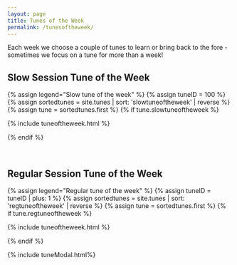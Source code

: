 ```yaml
---
layout: page
title: Tunes of the Week
permalink: /tunesoftheweek/
---
```

Each week we choose a couple of tunes to learn or bring back to the fore - sometimes we focus on a tune for more than a week!

Slow Session Tune of the Week
-----------

{% assign legend="Slow tune of the week" %}
{% assign tuneID = 100 %}
{% assign sortedtunes = site.tunes | sort: 'slowtuneoftheweek' | reverse %}
{% assign tune = sortedtunes.first %}
{% if tune.slowtuneoftheweek %}

{% include tuneoftheweek.html %}

<script>
tuneOfTheWeek = {
    "{{ tuneID }}": {
        "title": "{{ tune.title | xml_escape }}",
        "tuneID": "{{ tuneID }}",
        "key": "{{ tune.key | xml_escape }}",
        "rhythm": "{{ tune.rhythm | xml_escape }}",
        "url": "{{ tune.url | xml_escape }}",
        "mp3": "{{ site.mp3_host | append: tune.mp3_file | xml_escape }}",
        "mp3_source": "{{ tune.mp3_source | strip_html | xml_escape }}",
        "repeats": "{{ tune.repeats }}",
        "parts": "{{ tune.parts }}",
        "abc": {{ tune.abc | jsonify }}
    },
};
</script>
{% endif %}

<br />

Regular Session Tune of the Week
---------

{% assign legend="Regular tune of the week" %}
{% assign tuneID = tuneID | plus: 1 %}
{% assign sortedtunes = site.tunes | sort: 'regtuneoftheweek' | reverse %}
{% assign tune = sortedtunes.first %}
{% if tune.regtuneoftheweek %}

{% include tuneoftheweek.html %}

<script>
window.store = {
    "{{ tuneID }}": {
        "title": "{{ tune.title | xml_escape }}",
        "tuneID": "{{ tuneID }}",
        "key": "{{ tune.key | xml_escape }}",
        "rhythm": "{{ tune.rhythm | xml_escape }}",
        "url": "{{ tune.url | xml_escape }}",
        "mp3": "{{ site.mp3_host | append: tune.mp3_file | xml_escape }}",
        "mp3_source": "{{ tune.mp3_source | strip_html | xml_escape }}",
        "repeats": "{{ tune.repeats }}",
        "parts": "{{ tune.parts }}",
        "abc": {{ tune.abc | jsonify }}
    },
};

// Add slow tune of the week into the window.store
$.extend(window.store, tuneOfTheWeek);
</script>
{% endif %}

{% include tuneModal.html%}

<script>
$(document).ready(function() {
    audioPlayer.innerHTML = createAudioPlayer();
});
</script>
